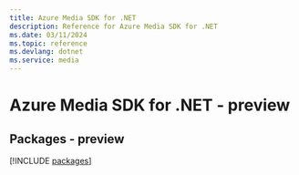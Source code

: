 ```yaml
---
title: Azure Media SDK for .NET
description: Reference for Azure Media SDK for .NET
ms.date: 03/11/2024
ms.topic: reference
ms.devlang: dotnet
ms.service: media
---
```

# Azure Media SDK for .NET - preview
## Packages - preview
[!INCLUDE [packages](media-index.md)]